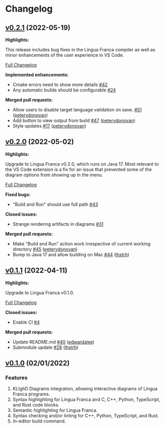 # Changelog
 
## [v0.2.1](https://github.com/lf-lang/vscode-lingua-franca/tree/v0.2.1) (2022-05-19)

**Highlights:**

This release includes bug fixes in the Lingua Franca compiler as well as minor enhancements of the user experience in VS Code.

[Full Changelog](https://github.com/lf-lang/vscode-lingua-franca/compare/v0.2.0...v0.2.1)

**Implemented enhancements:**

- Cmake errors need to show more details [\#42](https://github.com/lf-lang/vscode-lingua-franca/issues/42)
- Any automatic builds should be configurable [\#24](https://github.com/lf-lang/vscode-lingua-franca/issues/24)

**Merged pull requests:**

- Allow users to disable target language validation on save. [\#51](https://github.com/lf-lang/vscode-lingua-franca/pull/51) ([petervdonovan](https://github.com/petervdonovan))
- Add button to view output from build [\#47](https://github.com/lf-lang/vscode-lingua-franca/pull/47) ([petervdonovan](https://github.com/petervdonovan))
- Style updates [\#17](https://github.com/lf-lang/vscode-lingua-franca/pull/17) ([petervdonovan](https://github.com/petervdonovan))
 
## [v0.2.0](https://github.com/lf-lang/vscode-lingua-franca/tree/v0.2.0) (2022-05-02)

**Highlights:**

Upgrade to Lingua Franca v0.2.0, which runs on Java 17. Most relevant to the VS Code extension is a fix for an issue that prevented some of the diagram options from showing up in the menu.

[Full Changelog](https://github.com/lf-lang/vscode-lingua-franca/compare/v0.1.1...v0.2.0)

**Fixed bugs:**

- "Build and Run" should use full path [\#43](https://github.com/lf-lang/vscode-lingua-franca/issues/43)

**Closed issues:**

- Strange rendering artifacts in diagrams [\#31](https://github.com/lf-lang/vscode-lingua-franca/issues/31)

**Merged pull requests:**

- Make "Build and Run" action work irrespective of current working directory [\#45](https://github.com/lf-lang/vscode-lingua-franca/pull/45) ([petervdonovan](https://github.com/petervdonovan))
- Bump to Java 17 and allow building on Mac [\#44](https://github.com/lf-lang/vscode-lingua-franca/pull/44) ([lhstrh](https://github.com/lhstrh))
 
## [v0.1.1](https://github.com/lf-lang/vscode-lingua-franca/tree/v0.1.1) (2022-04-11)

**Highlights:**

Upgrade to Lingua Franca v0.1.0.

[Full Changelog](https://github.com/lf-lang/vscode-lingua-franca/compare/v0.1.0...v0.1.1)

**Closed issues:**

- Enable CI [\#4](https://github.com/lf-lang/vscode-lingua-franca/issues/4)

**Merged pull requests:**

- Update README.md [\#40](https://github.com/lf-lang/vscode-lingua-franca/pull/40) ([edwardalee](https://github.com/edwardalee))
- Submodule update [\#28](https://github.com/lf-lang/vscode-lingua-franca/pull/28) ([lhstrh](https://github.com/lhstrh))

## [v0.1.0](https://github.com/lf-lang/vscode-lingua-franca/tree/v0.1.0) (02/01/2022)

### Features
1. KLIghD Diagrams integration, allowing interactive diagrams of Lingua Franca programs.
1. Syntax highlighting for Lingua Franca and C, C++, Python, TypeScript, and Rust code blocks.
1. Semantic highlighting for Lingua Franca.
1. Syntax checking and/or linting for C++, Python, TypeScript, and Rust.
1. In-editor build command.
